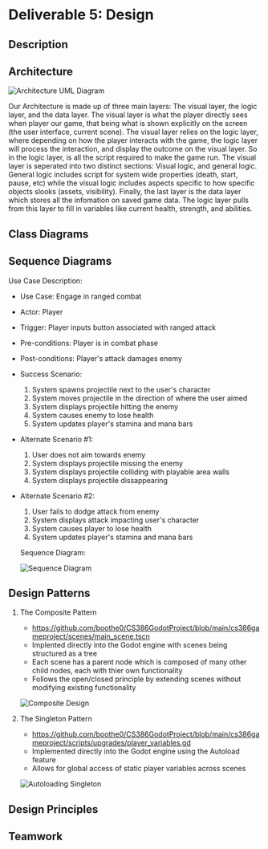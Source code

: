 # Deliverable 5: Design

## Description

## Architecture
![Architecture UML Diagram](https://i.imgur.com/QcrGifk.png)

Our Architecture is made up of three main layers: The visual layer, the logic layer, and the data layer. The visual layer is what the player directly sees when player our game, that being what is shown explicitly on the screen (the user interface, current scene). The visual layer relies on the logic layer, where depending on how the player interacts with the game, the logic layer will process the interaction, and display the outcome on the visual layer. So in the logic layer, is all the script required to make the game run. The visual layer is seperated into two distinct sections: Visual logic, and general logic. General logic includes script for system wide properties (death, start, pause, etc) while the visual logic includes aspects specific to how specific objects slooks (assets, visibility). Finally, the last layer is the data layer which stores all the infomation on saved game data. The logic layer pulls from this layer to fill in variables like current health, strength, and abilities. 

## Class Diagrams

## Sequence Diagrams

Use Case Description: 
- Use Case: Engage in ranged combat
- Actor: Player
- Trigger: Player inputs button associated with ranged attack
- Pre-conditions: Player is in combat phase
- Post-conditions: Player's attack damages enemy
- Success Scenario:
   1. System spawns projectile next to the user's character
   2. System moves projectile in the direction of where the user aimed
   3. System displays projectile hitting the enemy
   4. System causes enemy to lose health
   5. System updates player's stamina and mana bars
- Alternate Scenario #1:
   1. User does not aim towards enemy
   2. System displays projectile missing the enemy
   3. System displays projectile colliding with playable area walls
   4. System displays projectile dissappearing
- Alternate Scenario #2:
   1. User fails to dodge attack from enemy
   2. System displays attack impacting user's character
   3. System causes player to lose health
   4. System updates player's stamina and mana bars

  Sequence Diagram:

  ![Sequence Diagram](https://i.imgur.com/AHr18EU.png)

## Design Patterns
1. The Composite Pattern
   - https://github.com/boothe0/CS386GodotProject/blob/main/cs386gameproject/scenes/main_scene.tscn
   - Implented directly into the Godot engine with scenes being structured as a tree
   - Each scene has a parent node which is composed of many other child nodes, each with thier own functionality
   - Follows the open/closed principle by extending scenes without modifying existing functionality

   ![Composite Design](https://i.imgur.com/iQ7nSOh.png)

2. The Singleton Pattern
   - https://github.com/boothe0/CS386GodotProject/blob/main/cs386gameproject/scripts/upgrades/player_variables.gd
   - Implemented directly into the Godot engine using the Autoload feature
   - Allows for global access of static player variables across scenes

   ![Autoloading Singleton](https://i.imgur.com/5arA4lm.png)

## Design Principles

## Teamwork

